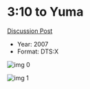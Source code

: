 # 3:10 to Yuma

[Discussion Post](https://www.avsforum.com/threads/bass-eq-for-filtered-movies.2995212/post-57003960)

* Year: 2007
* Format: DTS:X

![img 0](https://i.imgur.com/a75uCUq.jpg)

![img 1](https://i.imgur.com/2YQwMVF.jpg)

